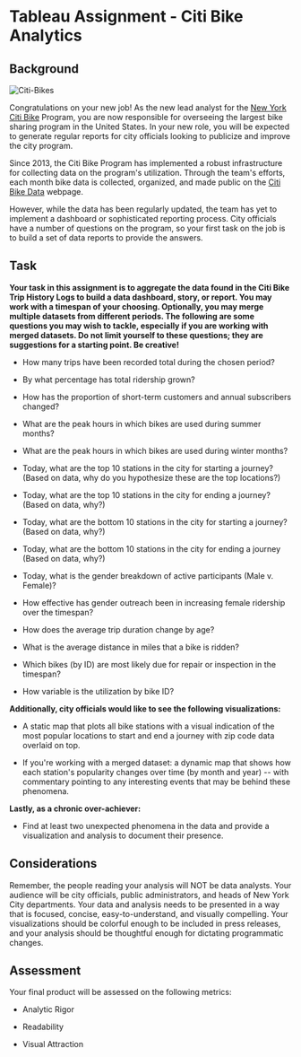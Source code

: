 # Tableau Assignment - Citi Bike Analytics

## Background

![Citi-Bikes](Images/citi-bike-station-bikes.jpg)

Congratulations on your new job! As the new lead analyst for the [New York Citi Bike](https://en.wikipedia.org/wiki/Citi_Bike) Program, you are now responsible for overseeing the largest bike sharing program in the United States. In your new role, you will be expected to generate regular reports for city officials looking to publicize and improve the city program.

Since 2013, the Citi Bike Program has implemented a robust infrastructure for collecting data on the program's utilization. Through the team's efforts, each month bike data is collected, organized, and made public on the [Citi Bike Data](https://www.citibikenyc.com/system-data) webpage.

However, while the data has been regularly updated, the team has yet to implement a dashboard or sophisticated reporting process. City officials have a number of questions on the program, so your first task on the job is to build a set of data reports to provide the answers. 

## Task

**Your task in this assignment is to aggregate the data found in the Citi Bike Trip History Logs to build a data dashboard, story, or report.  You may work with a timespan of your choosing. Optionally, you may merge multiple datasets from different periods. The following are some questions you may wish to tackle, especially if you are working with merged datasets. Do not limit yourself to these questions; they are suggestions for a starting point. Be creative!**

* How many trips have been recorded total during the chosen period?

* By what percentage has total ridership grown? 

* How has the proportion of short-term customers and annual subscribers changed?

* What are the peak hours in which bikes are used during summer months? 

* What are the peak hours in which bikes are used during winter months?

* Today, what are the top 10 stations in the city for starting a journey? (Based on data, why do you hypothesize these are the top locations?)

* Today, what are the top 10 stations in the city for ending a journey? (Based on data, why?)

* Today, what are the bottom 10 stations in the city for starting a journey? (Based on data, why?)

* Today, what are the bottom 10 stations in the city for ending a journey (Based on data, why?)

* Today, what is the gender breakdown of active participants (Male v. Female)?

* How effective has gender outreach been in increasing female ridership over the timespan?

* How does the average trip duration change by age?

* What is the average distance in miles that a bike is ridden?

* Which bikes (by ID) are most likely due for repair or inspection in the timespan? 

* How variable is the utilization by bike ID?

**Additionally, city officials would like to see the following visualizations:**

* A static map that plots all bike stations with a visual indication of the most popular locations to start and end a journey with zip code data overlaid on top.

* If you're working with a merged dataset: a dynamic map that shows how each station's popularity changes over time (by month and year) -- with commentary pointing to any interesting events that may be behind these phenomena.

**Lastly, as a chronic over-achiever:**

* Find at least two unexpected phenomena in the data and provide a visualization and analysis to document their presence. 

## Considerations

Remember, the people reading your analysis will NOT be data analysts. Your audience will be city officials, public administrators, and heads of New York City departments. Your data and analysis needs to be presented in a way that is focused, concise, easy-to-understand, and visually compelling. Your visualizations should be colorful enough to be included in press releases, and your analysis should be thoughtful enough for dictating programmatic changes. 

## Assessment

Your final product will be assessed on the following metrics: 

* Analytic Rigor

* Readability

* Visual Attraction


